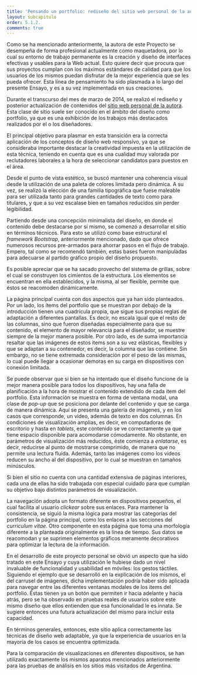 ```yaml
---
title: 'Pensando un portfolio: rediseño del sitio web personal de la autora'
layout: subcapitulo
order: 5.1.2.
comments: true
---
```


Como se ha mencionado anteriormente, la autora de este Proyecto se desempeña de forma profesional actualmente como maquetadora, por lo cual su entorno de trabajo permanente es la creación y diseño de interfaces efectivas y usables para la Web actual. Esto quiere decir que procura que sus proyectos cumplan con los máximos estándares de calidad para que los usuarios de los mismos puedan disfrutar de la mejor experiencia que se les pueda ofrecer. Esta línea de pensamiento ha sido plasmada a lo largo del presente Ensayo, y es a su vez implementada en sus creaciones.

Durante el transcurso del mes de marzo de 2014, se realizó el rediseño y posterior actualización de contenidos del [sitio web personal de la autora](http://www.amireynoso.com.ar). Esta clase de sitio suele ser conocido en el ámbito del diseño como portfolio, ya que es una exhibición de los trabajos más destacados realizados por el o los diseñadores.

El principal objetivo para plasmar en esta transición era la correcta aplicación de los conceptos de diseño web responsivo, ya que se consideraba importante destacar la creatividad impuesta en la utilización de esta técnica, teniendo en cuenta que es una cualidad muy valorada por reclutadores laborales a la hora de seleccionar candidatos para puestos en el área.

Desde el punto de vista estético, se buscó mantener una coherencia visual desde la utilización de una paleta de colores limitada pero dinámica. A su vez, se realizó la elección de una familia tipográfica que fuese maleable para ser utilizada tanto para grandes cantidades de texto como para titulares, y que a su vez escalase bien en tamaños reducidos sin perder legibilidad.

Partiendo desde una concepción minimalista del diseño, en donde el contenido debe destacarse por sí mismo, se comenzó a desarrollar el sitio en términos técnicos. Para esto se utilizó como base estructural el _framework_ _Bootstrap_, anteriormente mencionado, dado que ofrece numerosos recursos pre-armados para ahorrar pasos en el flujo de trabajo. Empero, tal como se recomendó también, estas bases fueron manipuladas para adecuarse al partido gráfico propio del diseño propuesto.

Es posible apreciar que se ha sacado provecho del sistema de grillas, sobre el cual se construyen los cimientos de la estructura. Los elementos se encuentran en ella establecidos, y la misma, al ser flexible, permite que éstos se reacomoden dinámicamente.

La página principal cuenta con dos aspectos que ya han sido planteados. Por un lado, los ítems del portfolio que se muestran por debajo de la introducción tienen una cuadrícula propia, que sigue sus propias reglas de adaptación a diferentes pantallas. Es decir, no escala igual que el resto de las columnas, sino que fueron diseñadas especialmente para que su contenido, el elemento de mayor relevancia para el diseñador, se muestre siempre de la mejor manera posible. Por otro lado, es de suma importancia resaltar que las imágenes de estos items son a su vez elásticas, flexibles y que se adaptan a su contenedor, es decir, la columna que las contiene. Sin embargo, no se tiene extremada consideración por el peso de las mismas, lo cual puede llegar a ocasionar demoras en su carga en dispositivos con conexión limitada.

Se puede observar que si bien se ha intentado que el diseño funcione de la mejor manera posible para todos los dispositivos, hay una falla de planificación a la hora de mostrar el contenido extendido de cada item del portfolio. Esta información se muestra en forma de ventana modal, una clase de _pop-up_ que se posiciona por delante del contenido y que se carga de manera dinámica. Aquí se presenta una galería de imágenes, y en los casos que corresponde, un video, además de texto en dos columnas. En condiciones de visualización amplias, es decir, en computadoras de escritorio y hasta en _tablets_, este contenido se ve correctamente ya que tiene espacio disponible para acomodarse cómodamente. No obstante, en parámetros de visualización más reducidos, éste comienza a _enlatarse_, es decir, reducirse al punto de mostrarse comprimido, de manera que no permite una lectura fluida. Además, tanto las imágenes como los videos reducen su ancho al del dispositivo, por lo cual se muestran en tamaños minúsculos.

Si bien el sitio no cuenta con una cantidad extensiva de páginas interiores, cada una de ellas ha sido trabajada con especial cuidado para que cumplan su objetivo bajo distintos parámetros de visualización.

La navegación adopta un formato diferente en dispositivos pequeños, el cual facilita al usuario _clickear_ sobre sus enlaces. Para mantener la consistencia, se siguió la misma lógica para mostrar las categorías del portfolio en la página principal, como los enlaces a las secciones del _curriculum vitae_. Otro componente en esta página que toma una morfología diferente a la planteada originalmente es la línea de tiempo. Sus datos se reacomodan y se suprimen elementos gráficos meramente decorativos para optimizar la lectura de la información.

En el desarrollo de este proyecto personal se obvió un aspecto que ha sido tratado en este Ensayo y cuya utilización le hubiese dado un nivel invaluable de funcionalidad y usabilidad en móviles: los gestos táctiles. Siguiendo el ejemplo que se desarrolló en la explicación de los mismos, el del carrusel de imágenes, dicha implementación podría haber sido aplicada para navegar entre las diferentes ventanas modales de los items del portfolio. Éstas tienen ya un botón que permiten ir hacia adelante y hacia atrás, pero se ha observado en pruebas reales de usuarios sobre este mismo diseño que ellos entienden que esa funcionalidad le es innata. Se sugiere entonces una futura actualización del mismo para incluir esta capacidad.

En términos generales, entonces, este sitio aplica correctamente las técnicas de diseño web adaptable, ya que la experiencia de usuarios en la mayoría de los casos se encuentra optimizada.

Para la comparación de visualizaciones en diferentes dispositivos, se han utilizado exactamente los mismos aparatos mencionados anteriormente para las pruebas de análisis en los sitios más visitados de Argentina.
